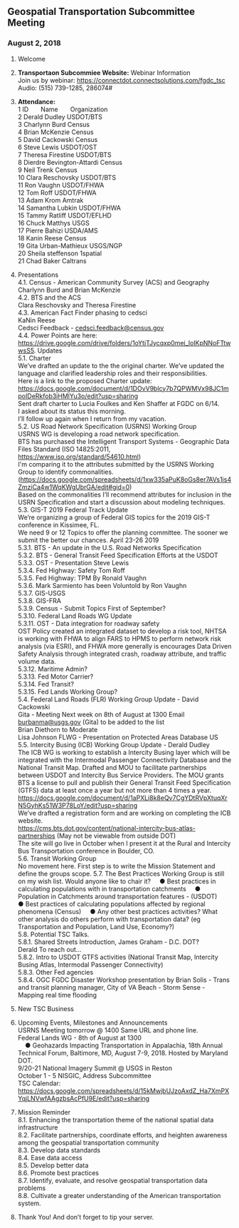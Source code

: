 

## Geospatial Transportation Subcommittee Meeting
### August 2, 2018    

1. Welcome   

2. **Transportaon Subcommiee Website:** Webinar Information   
Join us by webinar: https://connectdot.connectsolutions.com/fgdc_tsc  
Audio: (515) 739-1285, 286074#   

3. **Attendance:**      
1 ID &nbsp; &nbsp; &nbsp; Name &nbsp; &nbsp; &nbsp; Organization     
2 Derald Dudley   USDOT/BTS   
3 Charlynn Burd   Census   
4 Brian McKenzie   Census   
5 David Cackowski   Census   
6 Steve Lewis   USDOT/OST   
7 Theresa Firestine   USDOT/BTS   
8 Dierdre Bevington-Attardi   Census   
9 Neil Trenk   Census   
10 Clara Reschovsky   USDOT/BTS   
11 Ron Vaughn   USDOT/FHWA   
12 Tom Roff   USDOT/FHWA   
13 Adam Krom   Amtrak   
14 Samantha Lubkin   USDOT/FHWA   
15 Tammy Ratliff  USDOT/EFLHD   
16 Chuck Matthys  USGS   
17 Pierre Bahizi   USDA/AMS   
18 Kanin Reese  Census   
19 Gita Urban-Mathieux  USGS/NGP   
20 Sheila steffenson   1spatial   
21 Chad Baker Caltrans  

4. Presentations   
4.1. Census - American Community Survey (ACS) and Geography   
Charlynn Burd and Brian McKenzie   
4.2. BTS and the ACS   
Clara Reschovsky and Theresa Firestine   
4.3. American Fact Finder phasing to cedsci   
KaNin Reese   
Cedsci Feedback - cedsci.feedback@census.gov   
4.4. Power Points are here:   
https://drive.google.com/drive/folders/1oYtjTJycqxp0mej_loIKpNNoFTtwwsS5. Updates   
5.1. Charter   
We’ve drafted an update to the the original charter. We’ve updated the language and clarified
leadership roles and their responsibilities.   
Here is a link to the proposed Charter update: https://docs.google.com/document/d/1DOvV9blcy7b7QPWMVx98JC1mpoIDeRkfob3iHMlYu3o/edit?usp=sharing   
Sent draft charter to Lucia Foulkes and Ken Shaffer at FGDC on 6/14.  
I asked about its status this morning.   
I’ll follow up again when I return from my vacation.   
5.2. US Road Network Specification (USRNS) Working Group   
USRNS WG is developing a road network specification.   
BTS has purchased the Intelligent Transport Systems - Geographic Data Files Standard (ISO
14825:2011, https://www.iso.org/standard/54610.html)   
I'm comparing it to the attributes submitted by the USRNS Working Group to identify
commonalities.   
(https://docs.google.com/spreadsheets/d/1xw335aPuK8oGs8er7AVs1is4ZmziCa4w1WqKWgUbrGA/edit#gid=0)   
Based on the commonalities I’ll recommend attributes for inclusion in the USRN Specification
and start a discussion about modeling techniques.  
5.3. GIS-T 2019 Federal Track Update   
We’re organizing a group of Federal GIS topics for the 2019 GIS-T conference in Kissimee, FL.   
We need 9 or 12 Topics to offer the planning committee. The sooner we
submit the better our chances. April 23-26 2019   
5.3.1. BTS - An update in the U.S. Road Networks Specification   
5.3.2. BTS - General Transit Feed Specification Efforts at the USDOT   
5.3.3. OST - Presentation Steve Lewis   
5.3.4. Fed Highway: Safety Tom Roff   
5.3.5. Fed Highway: TPM By Ronald Vaughn   
5.3.6. Mark Sarmiento has been Voluntold by Ron Vaughn   
5.3.7. GIS-USGS   
5.3.8. GIS-FRA   
5.3.9. Census - Submit Topics First of September?   
5.3.10. Federal Land Roads WG Update   
5.3.11. OST - Data integration for roadway safety   
OST Policy created an integrated dataset to develop a risk tool, NHTSA is
working with FHWA to align FARS to HPMS to perform network risk analysis (via
ESRI), and FHWA more generally is encourages Data Driven Safety Analysis
through integrated crash, roadway attribute, and traffic volume data.   
5.3.12. Maritime Admin?   
5.3.13. Fed Motor Carrier?   
5.3.14. Fed Transit?   
5.3.15. Fed Lands Working Group?   
5.4. Federal Land Roads (FLR) Working Group Update - David Cackowski   
Gita - Meeting Next week on 8th of August at 1300
Email burbanma@usgs.gov (Gita) to be added to the list   
Brian Diethorn to Moderate   
Lisa Johnson FLWG - Presentation on Protected Areas Database US   
5.5. Intercity Busing (ICB) Working Group Update - Derald Dudley   
The ICB WG is working to establish a Intercity Busing layer which will be integrated with
the Intermodal Passenger Connectivity Database and the National Transit Map.
Drafted and MOU to facilitate partnerships between USDOT and Intercity Bus Service
Providers. The MOU grants BTS a license to pull and publish their General Transit Feed
Specification (GTFS) data at least once a year but not more than 4 times a year.   
https://docs.google.com/document/d/1aPXLi8k8eQv7CgYDtRVpXtuqXrN5GyhKs51W3P78LoY/edit?usp=sharing   
We’ve drafted a registration form and are working on completing the ICB website.   
https://cms.bts.dot.gov/content/national-intercity-bus-atlas-partnerships (May not be
viewable from outside DOT)   
The site will go live in October when I present it at the Rural and Intercity Bus
Transportation conference in Boulder, CO.   
5.6. Transit Working Group   
No movement here. First step is to write the Mission Statement and define the groups
scope.
5.7. The Best Practices Working Group is still on my wish list. Would anyone like to chair it?
&nbsp; &nbsp; ● Best practices in calculating populations with in transportation catchments
&nbsp; &nbsp; ● Population in Catchments around transportation features - (USDOT)
&nbsp; &nbsp; ● Best practices of calculating populations affected by regional phenomena (Census)
&nbsp; &nbsp; ● Any other best practices activities? What other analysis do others perform with
transportation data? (eg Transportation and Population, Land Use, Economy?)   
5.8. Potential TSC Talks.   
5.8.1. Shared Streets Introduction, James Graham - D.C. DOT?   
Derald To reach out…   
5.8.2. Intro to USDOT GTFS activities (National Transit Map, Intercity Busing Atlas,
Intermodal Passenger Connectivity)   
5.8.3. Other Fed agencies   
5.8.4. OGC FGDC Disaster Workshop presentation by Brian Solis - Trans and transit
planning manager, City of VA Beach - Storm Sense - Mapping real time flooding  

6. New TSC Business   

7. Upcoming Events, Milestones and Announcements   
USRNS Meeting tomorrow @ 1400 Same URL and phone line.   
Federal Lands WG - 8th of August at 1300   
&nbsp; &nbsp; ● Geohazards Impacting Transportation in Appalachia, 18th Annual Technical Forum,
Baltimore, MD, August 7-9, 2018. Hosted by Maryland DOT.   
9/20-21 National Imagery Summit @ USGS in Reston   
October 1 - 5 NISGIC, Address Subcommittee   
TSC Calendar:   
https://docs.google.com/spreadsheets/d/15kMwjbUJzoAxdZ_Ha7XmPXYqjLNVwfAAgzbsAcPfU9E/edit?usp=sharing   

8. Mission Reminder   
8.1. Enhancing the transportation theme of the national spatial data infrastructure   
8.2. Facilitate partnerships, coordinate efforts, and heighten awareness among the
geospatial transportation community   
8.3. Develop data standards   
8.4. Ease data access   
8.5. Develop better data   
8.6. Promote best practices   
8.7. Identify, evaluate, and resolve geospatial transportation data problems   
8.8. Cultivate a greater understanding of the American transportation system.   

9. Thank You! And don’t forget to tip your server.   
